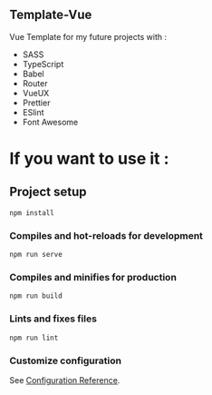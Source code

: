 ## Template-Vue

Vue Template for my future projects with :
- SASS
- TypeScript
- Babel
- Router
- VueUX
- Prettier
- ESlint
- Font Awesome

# If you want to use it : 

## Project setup
```
npm install
```

### Compiles and hot-reloads for development
```
npm run serve
```

### Compiles and minifies for production
```
npm run build
```

### Lints and fixes files
```
npm run lint
```

### Customize configuration
See [Configuration Reference](https://cli.vuejs.org/config/).
